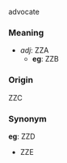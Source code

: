 advocate
### Meaning
+ _adj_: ZZA
    + __eg__: ZZB

### Origin

ZZC

### Synonym

__eg__: ZZD

+ ZZE


